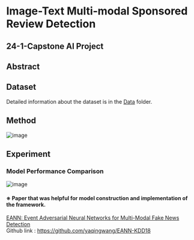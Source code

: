 # Image-Text Multi-modal Sponsored Review Detection
##  24-1-Capstone AI Project

## Abstract

## Dataset
Detailed information about the dataset is in the [Data](https://github.com/Kim-Bogeun/24-1-Capstone/tree/main/Data) folder.

## Method
![image](https://github.com/Kim-Bogeun/24-1-Capstone/assets/127417159/70c1ab9a-d850-43cd-a7d4-2158f6870776)


## Experiment
### Model Performance Comparison
![image](https://github.com/Kim-Bogeun/24-1-Capstone/assets/127417159/1a22a4d6-b672-477f-813f-b3113d309e85)




#### ※ Paper that was helpful for model construction and implementation of the framework.
[EANN: Event Adversarial Neural Networks for Multi-Modal Fake News Detection](https://dl.acm.org/citation.cfm?id=3219819.3219903)     
Github link : https://github.com/yaqingwang/EANN-KDD18

